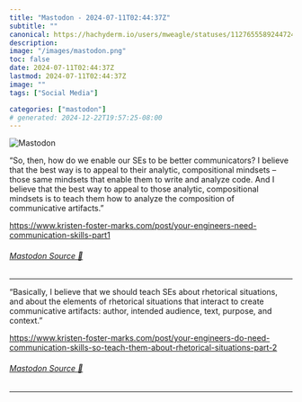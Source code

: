 ```yaml
---
title: "Mastodon - 2024-07-11T02:44:37Z"
subtitle: ""
canonical: https://hachyderm.io/users/mweagle/statuses/112765558924472410
description:
image: "/images/mastodon.png"
toc: false
date: 2024-07-11T02:44:37Z
lastmod: 2024-07-11T02:44:37Z
image: ""
tags: ["Social Media"]

categories: ["mastodon"]
# generated: 2024-12-22T19:57:25-08:00
---
```

![Mastodon](/images/mastodon.png)

<p>“So, then, how do we enable our SEs to be better communicators? I believe that the best way is to appeal to their analytic, compositional mindsets – those same mindsets that enable them to write and analyze code. And I believe that the best way to appeal to those analytic, compositional mindsets is to teach them how to analyze the composition of communicative artifacts.”</p><p><a href="https://www.kristen-foster-marks.com/post/your-engineers-need-communication-skills-part1" target="_blank" rel="nofollow noopener noreferrer" translate="no"><span class="invisible">https://www.</span><span class="ellipsis">kristen-foster-marks.com/post/</span><span class="invisible">your-engineers-need-communication-skills-part1</span></a></p>


###### [Mastodon Source 🐘](https://hachyderm.io/@mweagle/112765558924472410)

___

<p>“Basically, I believe that we should teach SEs about rhetorical situations, and about the elements of rhetorical situations that interact to create communicative artifacts: author, intended audience, text, purpose, and context.”</p><p><a href="https://www.kristen-foster-marks.com/post/your-engineers-do-need-communication-skills-so-teach-them-about-rhetorical-situations-part-2" target="_blank" rel="nofollow noopener noreferrer" translate="no"><span class="invisible">https://www.</span><span class="ellipsis">kristen-foster-marks.com/post/</span><span class="invisible">your-engineers-do-need-communication-skills-so-teach-them-about-rhetorical-situations-part-2</span></a></p>


###### [Mastodon Source 🐘](https://hachyderm.io/@mweagle/112765610320295606)

___
